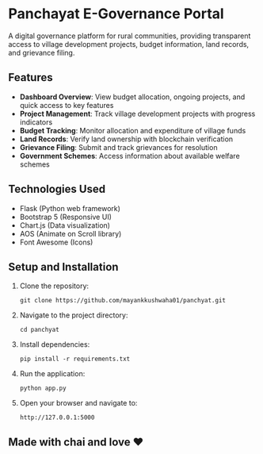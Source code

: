 # Panchayat E-Governance Portal

A digital governance platform for rural communities, providing transparent access to village development projects, budget information, land records, and grievance filing.

## Features

- **Dashboard Overview**: View budget allocation, ongoing projects, and quick access to key features
- **Project Management**: Track village development projects with progress indicators
- **Budget Tracking**: Monitor allocation and expenditure of village funds
- **Land Records**: Verify land ownership with blockchain verification
- **Grievance Filing**: Submit and track grievances for resolution
- **Government Schemes**: Access information about available welfare schemes

## Technologies Used

- Flask (Python web framework)
- Bootstrap 5 (Responsive UI)
- Chart.js (Data visualization)
- AOS (Animate on Scroll library)
- Font Awesome (Icons)

## Setup and Installation

1. Clone the repository:
   ```
   git clone https://github.com/mayankkushwaha01/panchyat.git
   ```

2. Navigate to the project directory:
   ```
   cd panchyat
   ```

3. Install dependencies:
   ```
   pip install -r requirements.txt
   ```

4. Run the application:
   ```
   python app.py
   ```

5. Open your browser and navigate to:
   ```
   http://127.0.0.1:5000
   ```

## Made with chai and love ❤️